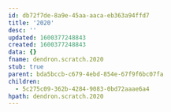 ```yaml
---
id: db72f7de-8a9e-45aa-aaca-eb363a94ffd7
title: '2020'
desc: ''
updated: 1600377248843
created: 1600377248843
data: {}
fname: dendron.scratch.2020
stub: true
parent: bda5bccb-c679-4ebd-854e-67f9f6bc07fa
children:
  - 5c275c09-362b-4284-9083-0bd72aaae6a4
hpath: dendron.scratch.2020
---
```


